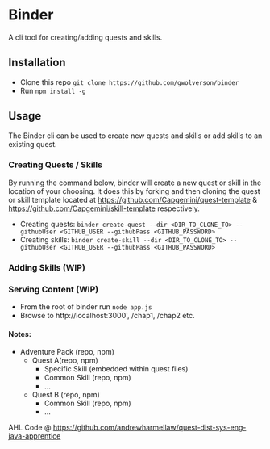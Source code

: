 # Binder

A cli tool for creating/adding quests and skills.

## Installation
* Clone this repo `git clone https://github.com/gwolverson/binder`
* Run `npm install -g`

## Usage

The Binder cli can be used to create new quests and skills or add skills to an existing quest.

### Creating Quests / Skills

By running the command below, binder will create a new quest or skill in the location of your choosing. It does this by forking and then cloning the quest or skill template located at https://github.com/Capgemini/quest-template & https://github.com/Capgemini/skill-template respectively.

* Creating quests: `binder create-quest --dir <DIR_TO_CLONE_TO> --githubUser <GITHUB_USER --githubPass <GITHUB_PASSWORD>`
* Creating skills: `binder create-skill --dir <DIR_TO_CLONE_TO> --githubUser <GITHUB_USER --githubPass <GITHUB_PASSWORD>`

### Adding Skills (WIP)


### Serving Content (WIP)

* From the root of binder run `node app.js`
* Browse to http://localhost:3000', /chap1, /chap2 etc.

#### Notes:

* Adventure Pack (repo, npm)
  * Quest A(repo, npm)
    * Specific Skill (embedded within quest files)
    * Common Skill (repo, npm)
    * …
  * Quest B (repo, npm)
    * Common Skill (repo, npm)
    * …


AHL Code @
https://github.com/andrewharmellaw/quest-dist-sys-eng-java-apprentice
